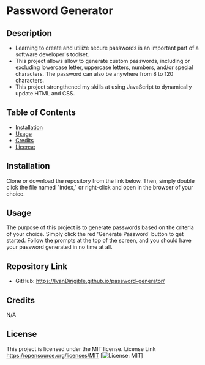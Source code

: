 # Password Generator

  ## Description
  * Learning to create and utilize secure passwords is an important part of a software developer's toolset.
  * This project allows allow to generate custom passwords, including or excluding lowercase letter, uppercase letters, numbers, and/or special characters. The password can also be anywhere from 8 to 120 characters.
  * This project strengthened my skills at using JavaScript to dynamically update HTML and CSS.
   
  ## Table of Contents
  - [Installation](#installation)
  - [Usage](#usage)
  - [Credits](#credits)
  - [License](#license)

  ## Installation
  Clone or download the repository from the link below. Then, simply double click the file named "index," or right-click and open in the browser of your choice.

  ## Usage
  The purpose of this project is to generate passwords based on the criteria of your choice. Simply click the red 'Generate Password' button to get started. Follow the prompts at the top of the screen, and you should have your password generated in no time at all.

  ## Repository Link
  * GitHub: https://IvanDirigible.github.io/password-generator/

  ## Credits
  N/A

  ## License
This project is licensed under the MIT license.
License Link
https://opensource.org/licenses/MIT
[![License: MIT](https://img.shields.io/badge/License-MIT-yellow.svg)]

  

  

  
